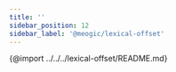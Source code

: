 ```yaml
---
title: ''
sidebar_position: 12
sidebar_label: '@meogic/lexical-offset'
---
```


{@import ../../../lexical-offset/README.md}
